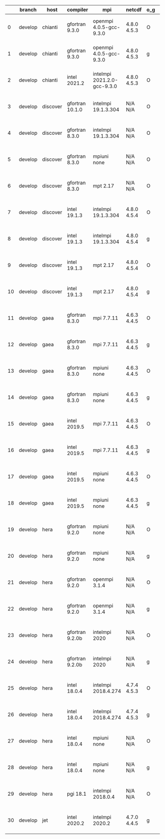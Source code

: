 |    | branch   | host     | compiler        | mpi                         | netcdf      | o_g   | os     | build   | u_pass   | u_fail   | s_pass   | s_fail   | e_pass   | e_fail   | nuopc_pass   | nuopc_fail   | artifacts_hash                                                                                                                                                        | modified                  |
|----|----------|----------|-----------------|-----------------------------|-------------|-------|--------|---------|----------|----------|----------|----------|----------|----------|--------------|--------------|-----------------------------------------------------------------------------------------------------------------------------------------------------------------------|---------------------------|
|  0 | develop  | chianti  | gfortran 9.3.0  | openmpi 4.0.5-gcc-9.3.0     | 4.8.0 4.5.3 | O     | Linux  | pass    | 13269    | 0        | 49       | 0        | 80       | 0        | 50           | 0            | [artifacts](https://github.com/esmf-org/esmf-test-artifacts/tree/b3ccd2c9649289c7a7606e64dc60c36119ee5ff1/develop/chianti/gfortran/9.3.0/O/openmpi/4.0.5-gcc-9.3.0)   | 2022-03-22 01:54:03 -0400 |
|  1 | develop  | chianti  | gfortran 9.3.0  | openmpi 4.0.5-gcc-9.3.0     | 4.8.0 4.5.3 | g     | Linux  | pass    | 13269    | 0        | 49       | 0        | 80       | 0        | 50           | 0            | [artifacts](https://github.com/esmf-org/esmf-test-artifacts/tree/2e81936b98f896ea7ebd3b37b0f98ff9838f75a9/develop/chianti/gfortran/9.3.0/g/openmpi/4.0.5-gcc-9.3.0)   | 2022-03-22 02:48:15 -0400 |
|  2 | develop  | chianti  | intel 2021.2    | intelmpi 2021.2.0-gcc-9.3.0 | 4.8.0 4.5.3 | O     | Linux  | pass    | 13269    | 0        | 49       | 0        | 80       | 0        | 50           | 0            | [artifacts](https://github.com/esmf-org/esmf-test-artifacts/tree/457e5eff4e8864e07f943b9de3b67a8f013be040/develop/chianti/intel/2021.2/O/intelmpi/2021.2.0-gcc-9.3.0) | 2022-03-22 02:22:53 -0400 |
|  3 | develop  | discover | gfortran 10.1.0 | intelmpi 19.1.3.304         | N/A N/A     | O     | Linux  | pass    | 13254    | 15       | 49       | 0        | 80       | 0        | 50           | 0            | [artifacts](https://github.com/esmf-org/esmf-test-artifacts/tree/3263686738f128553264973a0dbc733f5a24b927/develop/discover/gfortran/10.1.0/O/intelmpi/19.1.3.304)     | 2022-03-22 02:02:43 -0400 |
|  4 | develop  | discover | gfortran 8.3.0  | intelmpi 19.1.3.304         | N/A N/A     | O     | Linux  | pass    | 13254    | 15       | 49       | 0        | 80       | 0        | 50           | 0            | [artifacts](https://github.com/esmf-org/esmf-test-artifacts/tree/f41e6818c65ca3d2d6c62f6d62c3c2ab101cb622/develop/discover/gfortran/8.3.0/O/intelmpi/19.1.3.304)      | 2022-03-22 02:04:43 -0400 |
|  5 | develop  | discover | gfortran 8.3.0  | mpiuni none                 | N/A N/A     | O     | Linux  | pass    | 11742    | 0        | 8        | 0        | 43       | 0        | 0            | 50           | [artifacts](https://github.com/esmf-org/esmf-test-artifacts/tree/66e09703320dbe0e8c9e4e87fd71d31eeba1fff7/develop/discover/gfortran/8.3.0/O/mpiuni/none)              | 2022-03-22 01:55:02 -0400 |
|  6 | develop  | discover | gfortran 8.3.0  | mpt 2.17                    | N/A N/A     | O     | Linux  | pass    | 13269    | 0        | 49       | 0        | 80       | 0        | 46           | 4            | [artifacts](https://github.com/esmf-org/esmf-test-artifacts/tree/aeadee7694feb3bdfc019bfe6f8c7c10d2f98756/develop/discover/gfortran/8.3.0/O/mpt/2.17)                 | 2022-03-22 01:57:17 -0400 |
|  7 | develop  | discover | intel 19.1.3    | intelmpi 19.1.3.304         | 4.8.0 4.5.4 | O     | Linux  | pass    | 13269    | 0        | 49       | 0        | 80       | 0        | 50           | 0            | [artifacts](https://github.com/esmf-org/esmf-test-artifacts/tree/5433bb4914e052f0c7a4fca5f0a74b0625c73c4e/develop/discover/intel/19.1.3/O/intelmpi/19.1.3.304)        | 2022-03-22 02:16:43 -0400 |
|  8 | develop  | discover | intel 19.1.3    | intelmpi 19.1.3.304         | 4.8.0 4.5.4 | g     | Linux  | pass    | 13269    | 0        | 49       | 0        | 80       | 0        | 50           | 0            | [artifacts](https://github.com/esmf-org/esmf-test-artifacts/tree/9ff2c5e3a072d545862b407f24b93ec9fed23878/develop/discover/intel/19.1.3/g/intelmpi/19.1.3.304)        | 2022-03-22 02:59:52 -0400 |
|  9 | develop  | discover | intel 19.1.3    | mpt 2.17                    | 4.8.0 4.5.4 | O     | Linux  | pass    | 13269    | 0        | 49       | 0        | 80       | 0        | 50           | 0            | [artifacts](https://github.com/esmf-org/esmf-test-artifacts/tree/464d6cf78b30cd59b49e520c98e101006a0b5201/develop/discover/intel/19.1.3/O/mpt/2.17)                   | 2022-03-22 02:05:42 -0400 |
| 10 | develop  | discover | intel 19.1.3    | mpt 2.17                    | 4.8.0 4.5.4 | g     | Linux  | pass    | 13269    | 0        | 49       | 0        | 80       | 0        | 50           | 0            | [artifacts](https://github.com/esmf-org/esmf-test-artifacts/tree/0dbc6b80ee1a7cc2e1a7d8984ba0150abcdd352f/develop/discover/intel/19.1.3/g/mpt/2.17)                   | 2022-03-22 02:56:27 -0400 |
| 11 | develop  | gaea     | gfortran 8.3.0  | mpi 7.7.11                  | 4.6.3 4.4.5 | O     | Unicos | pass    | 13268    | 1        | 49       | 0        | 80       | 0        | 47           | 3            | [artifacts](https://github.com/esmf-org/esmf-test-artifacts/tree/c11ee4e64df3dd071386a8cb96a95761d6faa542/develop/gaea/gfortran/8.3.0/O/mpi/7.7.11)                   | 2022-03-22 01:59:54 -0400 |
| 12 | develop  | gaea     | gfortran 8.3.0  | mpi 7.7.11                  | 4.6.3 4.4.5 | g     | Unicos | pass    | 13268    | 1        | 49       | 0        | 80       | 0        | 47           | 3            | [artifacts](https://github.com/esmf-org/esmf-test-artifacts/tree/9da4296b73fb59e4a35f26168009cc27f886791b/develop/gaea/gfortran/8.3.0/g/mpi/7.7.11)                   | 2022-03-22 02:55:35 -0400 |
| 13 | develop  | gaea     | gfortran 8.3.0  | mpiuni none                 | 4.6.3 4.4.5 | O     | Unicos | pass    | 11742    | 0        | 8        | 0        | 43       | 0        | 0            | 50           | [artifacts](https://github.com/esmf-org/esmf-test-artifacts/tree/4f73156f1cdfa48e788e70858661fed9cfeba472/develop/gaea/gfortran/8.3.0/O/mpiuni/none)                  | 2022-03-22 01:33:36 -0400 |
| 14 | develop  | gaea     | gfortran 8.3.0  | mpiuni none                 | 4.6.3 4.4.5 | g     | Unicos | pass    | 11742    | 0        | 8        | 0        | 43       | 0        | 0            | 50           | [artifacts](https://github.com/esmf-org/esmf-test-artifacts/tree/0bb3f4b8f723dda0c4632fe6649dd4b965b5da1b/develop/gaea/gfortran/8.3.0/g/mpiuni/none)                  | 2022-03-22 02:29:17 -0400 |
| 15 | develop  | gaea     | intel 2019.5    | mpi 7.7.11                  | 4.6.3 4.4.5 | O     | Unicos | pass    | 13254    | 15       | 49       | 0        | 80       | 0        | 47           | 3            | [artifacts](https://github.com/esmf-org/esmf-test-artifacts/tree/9c877327a51478b810b7c2b1775e368fef461a02/develop/gaea/intel/2019.5/O/mpi/7.7.11)                     | 2022-03-22 01:46:06 -0400 |
| 16 | develop  | gaea     | intel 2019.5    | mpi 7.7.11                  | 4.6.3 4.4.5 | g     | Unicos | pass    | 13254    | 15       | 49       | 0        | 80       | 0        | 47           | 3            | [artifacts](https://github.com/esmf-org/esmf-test-artifacts/tree/9472febafd66f860fe6301773aa7e65150cd0ef6/develop/gaea/intel/2019.5/g/mpi/7.7.11)                     | 2022-03-22 02:20:24 -0400 |
| 17 | develop  | gaea     | intel 2019.5    | mpiuni none                 | 4.6.3 4.4.5 | O     | Unicos | pass    | 11727    | 15       | 8        | 0        | 43       | 0        | 0            | 50           | [artifacts](https://github.com/esmf-org/esmf-test-artifacts/tree/0715da779de3579e4cc1350c075816abdf5ee704/develop/gaea/intel/2019.5/O/mpiuni/none)                    | 2022-03-22 01:32:22 -0400 |
| 18 | develop  | gaea     | intel 2019.5    | mpiuni none                 | 4.6.3 4.4.5 | g     | Unicos | pass    | 11727    | 15       | 8        | 0        | 43       | 0        | 0            | 50           | [artifacts](https://github.com/esmf-org/esmf-test-artifacts/tree/e9a92752b688c20c466db8b226a1dd8aa6398d3c/develop/gaea/intel/2019.5/g/mpiuni/none)                    | 2022-03-22 02:11:34 -0400 |
| 19 | develop  | hera     | gfortran 9.2.0  | mpiuni none                 | N/A N/A     | O     | Linux  | fail    | fail     | fail     | fail     | fail     | fail     | fail     | 0            | 50           | [artifacts](https://github.com/esmf-org/esmf-test-artifacts/tree/37a8c20adbdf83b7d0d8c68699f9e77eb949a2cf/develop/hera/gfortran/9.2.0/O/mpiuni/none)                  | 2022-03-22 05:54:49 +0000 |
| 20 | develop  | hera     | gfortran 9.2.0  | mpiuni none                 | N/A N/A     | g     | Linux  | fail    | fail     | fail     | fail     | fail     | fail     | fail     | 0            | 50           | [artifacts](https://github.com/esmf-org/esmf-test-artifacts/tree/ae7e57ca884db54a68e10415c44607edab8dd021/develop/hera/gfortran/9.2.0/g/mpiuni/none)                  | 2022-03-22 06:03:47 +0000 |
| 21 | develop  | hera     | gfortran 9.2.0  | openmpi 3.1.4               | N/A N/A     | O     | Linux  | fail    | fail     | fail     | fail     | fail     | fail     | fail     | 0            | 50           | [artifacts](https://github.com/esmf-org/esmf-test-artifacts/tree/645f10dbe08c207d3bbd84971d486f3d74981963/develop/hera/gfortran/9.2.0/O/openmpi/3.1.4)                | 2022-03-22 05:54:45 +0000 |
| 22 | develop  | hera     | gfortran 9.2.0  | openmpi 3.1.4               | N/A N/A     | g     | Linux  | fail    | fail     | fail     | fail     | fail     | fail     | fail     | 0            | 50           | [artifacts](https://github.com/esmf-org/esmf-test-artifacts/tree/f42730f3bba7f822c6c8356e4f903e1680a82239/develop/hera/gfortran/9.2.0/g/openmpi/3.1.4)                | 2022-03-22 06:06:22 +0000 |
| 23 | develop  | hera     | gfortran 9.2.0b | intelmpi 2020               | N/A N/A     | O     | Linux  | pass    | 0        | 8807     | 0        | 49       | 0        | 80       | 0            | 50           | [artifacts](https://github.com/esmf-org/esmf-test-artifacts/tree/071aa1809f705f6941551ff92e1cbb314f983bb6/develop/hera/gfortran/9.2.0b/O/intelmpi/2020)               | 2022-03-22 06:24:28 +0000 |
| 24 | develop  | hera     | gfortran 9.2.0b | intelmpi 2020               | N/A N/A     | g     | Linux  | pass    | 0        | 8807     | 0        | 49       | 0        | 80       | 0            | 50           | [artifacts](https://github.com/esmf-org/esmf-test-artifacts/tree/ec8e88f6c2f708e3268bcc7269e180e21693f786/develop/hera/gfortran/9.2.0b/g/intelmpi/2020)               | 2022-03-22 06:36:20 +0000 |
| 25 | develop  | hera     | intel 18.0.4    | intelmpi 2018.4.274         | 4.7.4 4.5.3 | O     | Linux  | pass    | 13269    | 0        | 49       | 0        | 80       | 0        | 50           | 0            | [artifacts](https://github.com/esmf-org/esmf-test-artifacts/tree/fffdbf52c9f95dc58347daf3d0bed50b0ec4704a/develop/hera/intel/18.0.4/O/intelmpi/2018.4.274)            | 2022-03-22 07:02:04 +0000 |
| 26 | develop  | hera     | intel 18.0.4    | intelmpi 2018.4.274         | 4.7.4 4.5.3 | g     | Linux  | pass    | 13269    | 0        | 49       | 0        | 80       | 0        | 50           | 0            | [artifacts](https://github.com/esmf-org/esmf-test-artifacts/tree/7eea435445e4bc016a84f5eb2815ae808397d143/develop/hera/intel/18.0.4/g/intelmpi/2018.4.274)            | 2022-03-22 07:08:10 +0000 |
| 27 | develop  | hera     | intel 18.0.4    | mpiuni none                 | N/A N/A     | O     | Linux  | fail    | fail     | fail     | fail     | fail     | fail     | fail     | 0            | 50           | [artifacts](https://github.com/esmf-org/esmf-test-artifacts/tree/bc671ce8eda998b93c3ca5d3aa4935a1279a8906/develop/hera/intel/18.0.4/O/mpiuni/none)                    | 2022-03-22 05:54:36 +0000 |
| 28 | develop  | hera     | intel 18.0.4    | mpiuni none                 | N/A N/A     | g     | Linux  | fail    | fail     | fail     | fail     | fail     | fail     | fail     | 0            | 50           | [artifacts](https://github.com/esmf-org/esmf-test-artifacts/tree/7266dfdc4e9b81fde804bbe95d799594cae559eb/develop/hera/intel/18.0.4/g/mpiuni/none)                    | 2022-03-22 06:02:29 +0000 |
| 29 | develop  | hera     | pgi 18.1        | intelmpi 2018.0.4           | N/A N/A     | O     | Linux  | fail    | fail     | fail     | fail     | fail     | fail     | fail     | fail         | fail         | [artifacts](https://github.com/esmf-org/esmf-test-artifacts/tree/f3199bda2a43f7ead5cc5f5044e9bcec22928452/develop/hera/pgi/18.1/O/intelmpi/2018.0.4)                  | 2022-03-22 07:15:25 +0000 |
| 30 | develop  | jet      | intel 2020.2    | intelmpi 2020.2             | 4.7.0 4.4.5 | g     | Linux  | pass    | 13269    | 0        | 49       | 0        | 80       | 0        | 50           | 0            | [artifacts](https://github.com/esmf-org/esmf-test-artifacts/tree/4fcf55d8448d58601c962ecc2a69e1a75c4c9ff1/develop/jet/intel/2020.2/g/intelmpi/2020.2)                 | 2022-03-22 04:57:25 +0000 |